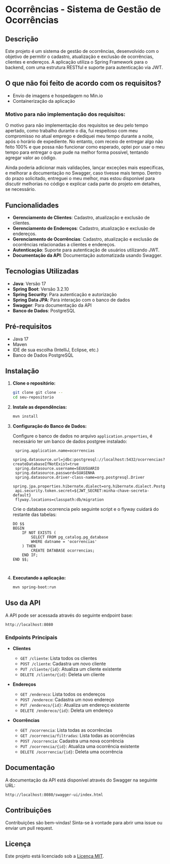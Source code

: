 
# Ocorrências - Sistema de Gestão de Ocorrências

## Descrição

Este projeto é um sistema de gestão de ocorrências, desenvolvido com o objetivo de permitir o cadastro, atualização e exclusão de ocorrências, clientes e endereços. A aplicação utiliza o Spring Framework para o backend, com uma estrutura RESTful e suporte para autenticação via JWT.
## O que não foi feito de acordo com os requisitos?

- Envio de imagens e hospedagem no Min.io
- Containerização da aplicação

### Motivo para não implementação dos requisitos:

O motivo para não implementação dos requisitos se deu pelo tempo apertado, como trabalho durante o dia, fui respeitoso com meu compromisso no atual emprego e dediquei meu tempo durante a noite, após o horário de expediente. No entanto, com receio de entregar algo não feito 100% e que possa não funcionar como esperado, optei por usar o meu tempo para entregar o que pude na melhor forma possível, tentando agregar valor ao código.

Ainda poderia adicionar mais validações, lançar exceções mais específicas, e melhorar a documentação no Swagger, caso tivesse mais tempo. Dentro do prazo solicitado, entreguei o meu melhor, mas estou disponível para discutir melhorias no código e explicar cada parte do projeto em detalhes, se necessário.


## Funcionalidades

- **Gerenciamento de Clientes**: Cadastro, atualização e exclusão de clientes.
- **Gerenciamento de Endereços**: Cadastro, atualização e exclusão de endereços.
- **Gerenciamento de Ocorrências**: Cadastro, atualização e exclusão de ocorrências relacionadas a clientes e endereços.
- **Autenticação**: Suporte para autenticação de usuários utilizando JWT.
- **Documentação da API**: Documentação automatizada usando Swagger.

## Tecnologias Utilizadas

- **Java**: Versão 17
- **Spring Boot**: Versão 3.2.10
- **Spring Security**: Para autenticação e autorização
- **Spring Data JPA**: Para interação com o banco de dados
- **Swagger**: Para documentação da API
- **Banco de Dados**: PostgreSQL

## Pré-requisitos

 - Java 17
 - Maven
 - IDE de sua escolha (IntelliJ, Eclipse, etc.)
 - Banco de Dados PostgreSQL


## Instalação

1. **Clone o repositório:**

   ```bash
   git clone git clone --
   cd seu-repositorio
   ```

2. **Instale as dependências:**

   ```bash
   mvn install
   ```

3. **Configuração do Banco de Dados:**

   Configure o banco de dados no arquivo `application.properties`, é necessário ter um banco de dados postgree instalado:

   ```properties
    spring.application.name=ocorrencias
    spring.datasource.url=jdbc:postgresql://localhost:5432/ocorrencias?createDatabaseIfNotExist=true
    spring.datasource.username=SEUUSUARIO
    spring.datasource.password=SUASENHA
    spring.datasource.driver-class-name=org.postgresql.Driver
    spring.jpa.properties.hibernate.dialect=org.hibernate.dialect.PostgreSQLDialect
    api.security.token.secret=${JWT_SECRET:minha-chave-secreta-default}
    flyway.locations=classpath:db/migration
   ```
   
   Crie o database ocorrencia pelo seguinte script e o flyway cuidará do restante das tabelas:
	```
	DO $$
	BEGIN
		IF NOT EXISTS (
			SELECT FROM pg_catalog.pg_database
			WHERE datname = 'ocorrencias'
		) THEN
			CREATE DATABASE ocorrencias;
		END IF;
	END $$;
	
	

4. **Executando a aplicação:**

   ```bash
   mvn spring-boot:run
   ```

## Uso da API

A API pode ser acessada através do seguinte endpoint base:

```
http://localhost:8080
```

### Endpoints Principais

- **Clientes**
  - `GET /cliente`: Lista todos os clientes
  - `POST /cliente`: Cadastra um novo cliente
  - `PUT /cliente/{id}`: Atualiza um cliente existente
  - `DELETE /cliente/{id}`: Deleta um cliente

- **Endereços**
  - `GET /endereco`: Lista todos os endereços
  - `POST /endereco`: Cadastra um novo endereço
  - `PUT /endereco/{id}`: Atualiza um endereço existente
  - `DELETE /endereco/{id}`: Deleta um endereço

- **Ocorrências**
  - `GET /ocorrencia`: Lista todas as ocorrências
  - `GET /ocorrencia/filtradas`: Lista todas as ocorrências
  - `POST /ocorrencia`: Cadastra uma nova ocorrência
  - `PUT /ocorrencia/{id}`: Atualiza uma ocorrência existente
  - `DELETE /ocorrencia/{id}`: Deleta uma ocorrência


## Documentação

A documentação da API está disponível através do Swagger na seguinte URL:

```
http://localhost:8080/swagger-ui/index.html
```

## Contribuições

Contribuições são bem-vindas! Sinta-se à vontade para abrir uma issue ou enviar um pull request.

## Licença

Este projeto está licenciado sob a [Licença MIT](LICENSE).



